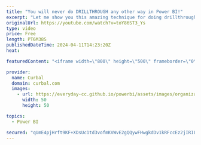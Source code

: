 ```yaml
---
title: "You will never do DRILLTHROUGH any other way in Power BI!"
excerpt: "Let me show you this amazing technique for doing drillthrough in Power BI. Easy to set up for you, easy to understand how to use for your audience.  Link to the video mentioned: https://www.youtube.com/watch?v=97M-D5WXaqI&ab_channel=Curbal Link to the learn article mentioned :https://learn.microsoft.com/en-us/power-bi/collaborate-share/service-url-filters"
originalUrl: https://youtube.com/watch?v=toY86ST3_Ys
type: video
price: Free
length: PT6M38S
publishedDateTime: 2024-04-11T14:23:20Z
heat: 

featuredContent: "<iframe width=\"800\" height=\"500\" frameborder=\"0\" src=\"https://www.youtube.com/embed/toY86ST3_Ys\" allow=\"accelerometer; autoplay; encrypted-media; gyroscope; picture-in-picture\" allowfullscreen></iframe>"

provider:
  name: Curbal
  domain: curbal.com
  images:
    - url: https://everyday-cc.github.io/powerbi/assets/images/organizations/curbal.com-50x50.jpg
      width: 50
      height: 50

topics:
  - Power BI

secured: "qUmE4pjHrft9KF+XDsUc1td3vofmKVWvE2gQQywFHwgkdDv1kRFccEz2jIRIL1q28CefmlUaRS/+f1ZBAUmD7PKiFT1vCxWwoWZw0hvSqrG/ftDDnzHFv9km/ENrLqMenz9Y5ttLHU3lp46+rNYFi2Q/Hf0Ge0kPr771wp8C8oh3HqM+89NapIHmrb5jp8FTkzbihmEkKUTyss9IR9ExzIOsRt6Z8yOsG+paxwkj0Kbq0bkiigfWzVtKbcv5qPHiele2czhpO3NrHt2wZu6fHxndIELZFD+AFkjqWh6rJLzVGFqdLkOg9UPjw/6JJrddhBbKL4L7OfKV3V69k177SlE6ty/2DglWMKsqFwR7uO1EUgWQCjw0WKVtYW6rzi/l+nV4lfI0nH86VLQUd5d5Dt4oktuKW+1uavkwMhK8Yqw=;kJeh5gfgjBa8/a7aWmuLRw=="
---
```


